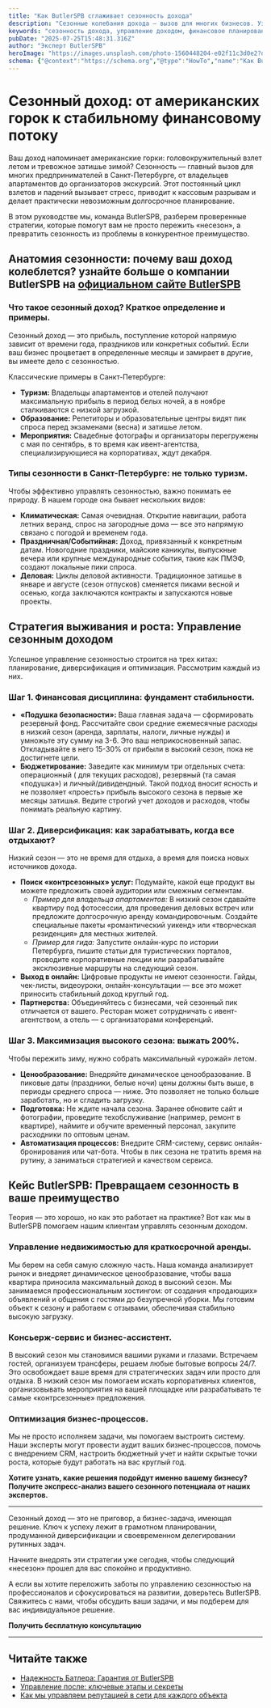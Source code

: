 ```yaml
---
title: "Как ButlerSPB сглаживает сезонность дохода"
description: "Сезонные колебания дохода — вызов для многих бизнесов. Узнайте, как ButlerSPB использует стратегии для стабилизации прибыли и минимизации рисков в межсезонье."
keywords: "сезонность дохода, управление доходом, финансовое планирование, ButlerSPB, сезонный бизнес, стабилизация прибыли"
pubDate: "2025-07-25T15:48:31.316Z"
author: "Эксперт ButlerSPB"
heroImage: "https://images.unsplash.com/photo-1560448204-e02f11c3d0e2?q=80&w=2070&auto=format&fit=crop"
schema: {"@context":"https://schema.org","@type":"HowTo","name":"Как ButlerSPB сглаживает сезонность дохода","description":"Сезонные колебания дохода — вызов для многих бизнесов. Узнайте, как ButlerSPB использует стратегии для стабилизации прибыли и минимизации рисков в межсезонье.","image":{"@type":"ImageObject","url":"https://images.unsplash.com/photo-1560448204-e02f11c3d0e2?q=80&w=2070&auto=format&fit=crop"},"aggregateRating":{"@type":"AggregateRating","ratingValue":"4.8","reviewCount":487,"bestRating":"5","worstRating":"1"},"publisher":{"@type":"Organization","name":"Блог ButlerSPB","logo":{"@type":"ImageObject","url":"https://butlerspb-blog.netlify.app/favicon.ico"}},"mainEntityOfPage":{"@type":"WebPage","@id":"https://butlerspb-blog.netlify.app/blog/sezonnost-dohod/"}}
---
```

# Сезонный доход: от американских горок к стабильному финансовому потоку

Ваш доход напоминает американские горки: головокружительный взлет летом и тревожное затишье зимой? Сезонность — главный вызов для многих предпринимателей в Санкт-Петербурге, от владельцев апартаментов до организаторов экскурсий. Этот постоянный цикл взлетов и падений вызывает стресс, приводит к кассовым разрывам и делает практически невозможным долгосрочное планирование.

В этом руководстве мы, команда ButlerSPB, разберем проверенные стратегии, которые помогут вам не просто пережить «несезон», а превратить сезонность из проблемы в конкурентное преимущество.

## Анатомия сезонности: почему ваш доход колеблется? узнайте больше о компании ButlerSPB на <a href="https://butlerspb.ru/o-nas" target="_blank" rel="nofollow">официальном сайте ButlerSPB</a>

### Что такое сезонный доход? Краткое определение и примеры.
Сезонный доход — это прибыль, поступление которой напрямую зависит от времени года, праздников или конкретных событий. Если ваш бизнес процветает в определенные месяцы и замирает в другие, вы имеете дело с сезонностью.

Классические примеры в Санкт-Петербурге:
*   **Туризм:** Владельцы апартаментов и отелей получают максимальную прибыль в период белых ночей, а в ноябре сталкиваются с низкой загрузкой.
*   **Образование:** Репетиторы и образовательные центры видят пик спроса перед экзаменами (весна) и затишье летом.
*   **Мероприятия:** Свадебные фотографы и организаторы перегружены с мая по сентябрь, в то время как ивент-агентства, специализирующиеся на корпоративах, ждут декабря.

### Типы сезонности в Санкт-Петербурге: не только туризм.
Чтобы эффективно управлять сезонностью, важно понимать ее природу. В нашем городе она бывает нескольких видов:

*   **Климатическая:** Самая очевидная. Открытие навигации, работа летних веранд, спрос на загородные дома — все это напрямую связано с погодой и временем года.
*   **Праздничная/Событийная:** Доход, привязанный к конкретным датам. Новогодние праздники, майские каникулы, выпускные вечера или крупные международные события, такие как ПМЭФ, создают локальные пики спроса.
*   **Деловая:** Циклы деловой активности. Традиционное затишье в январе и августе (сезон отпусков) сменяется пиками весной и осенью, когда заключаются контракты и запускаются новые проекты.

## Стратегия выживания и роста: Управление сезонным доходом

Успешное управление сезонностью строится на трех китах: планирование, диверсификация и оптимизация. Рассмотрим каждый из них.

### Шаг 1. Финансовая дисциплина: фундамент стабильности.
*   **«Подушка безопасности»:** Ваша главная задача — сформировать резервный фонд. Рассчитайте свои средние ежемесячные расходы в низкий сезон (аренда, зарплаты, налоги, личные нужды) и умножьте эту сумму на 3-6. Это ваш неприкосновенный запас. Откладывайте в него 15-30% от прибыли в высокий сезон, пока не достигнете цели.
*   **Бюджетирование:** Заведите как минимум три отдельных счета: операционный ( для текущих расходов), резервный (та самая «подушка») и личный/дивидендный. Такой подход вносит ясность и не позволяет «проесть» прибыль высокого сезона в первые же месяцы затишья. Ведите строгий учет доходов и расходов, чтобы понимать реальную картину.

### Шаг 2. Диверсификация: как зарабатывать, когда все отдыхают?
Низкий сезон — это не время для отдыха, а время для поиска новых источников дохода.
*   **Поиск «контрсезонных» услуг:** Подумайте, какой еще продукт вы можете предложить своей аудитории или смежным сегментам.
    *   *Пример для владельца апартаментов:* В низкий сезон сдавайте квартиру под фотосессии, для проведения деловых встреч или предложите долгосрочную аренду командировочным. Создайте специальные пакеты «романтический уикенд» или «творческая резиденция» для местных жителей.
    *   *Пример для гида:* Запустите онлайн-курс по истории Петербурга, пишите статьи для туристических порталов, проводите корпоративные лекции или разрабатывайте эксклюзивные маршруты на следующий сезон.
*   **Выход в онлайн:** Цифровые продукты не имеют сезонности. Гайды, чек-листы, видеоуроки, онлайн-консультации — все это может приносить стабильный доход круглый год.
*   **Партнерства:** Объединяйтесь с бизнесами, чей сезонный пик отличается от вашего. Ресторан может сотрудничать с ивент-агентством, а отель — с организаторами конференций.

### Шаг 3. Максимизация высокого сезона: выжать 200%.
Чтобы пережить зиму, нужно собрать максимальный «урожай» летом.
*   **Ценообразование:** Внедряйте динамическое ценообразование. В пиковые даты (праздники, белые ночи) цены должны быть выше, в периоды среднего спроса — ниже. Это позволяет не только больше заработать, но и сгладить загрузку.
*   **Подготовка:** Не ждите начала сезона. Заранее обновите сайт и фотографии, проведите техобслуживание (например, ремонт в квартире), наймите и обучите временный персонал, закупите расходники по оптовым ценам.
*   **Автоматизация процессов:** Внедрите CRM-систему, сервис онлайн-бронирования или чат-бота. Чтобы в пик сезона не тратить время на рутину, а заниматься стратегией и качеством сервиса.

## Кейс ButlerSPB: Превращаем сезонность в ваше преимущество

Теория — это хорошо, но как это работает на практике? Вот как мы в ButlerSPB помогаем нашим клиентам управлять сезонным доходом.

### Управление недвижимостью для краткосрочной аренды.
Мы берем на себя самую сложную часть. Наша команда анализирует рынок и внедряет динамическое ценообразование, чтобы ваша квартира приносила максимальный доход в высокий сезон. Мы занимаемся профессиональным хостингом: от создания «продающих» объявлений и общения с гостями до безупречной уборки. Мы готовим объект к сезону и работаем с отзывами, обеспечивая стабильно высокую загрузку.

### Консьерж-сервис и бизнес-ассистент.
В высокий сезон мы становимся вашими руками и глазами. Встречаем гостей, организуем трансферы, решаем любые бытовые вопросы 24/7. Это освобождает ваше время для стратегических задач или просто для отдыха. В низкий сезон мы помогаем искать корпоративных клиентов, организовывать мероприятия на вашей площадке или разрабатывать те самые «контрсезонные» предложения.

### Оптимизация бизнес-процессов.
Мы не просто исполняем задачи, мы помогаем выстроить систему. Наши эксперты могут провести аудит ваших бизнес-процессов, помочь с внедрением CRM, настроить бюджетный учет и найти скрытые точки роста, которые будут работать на вас круглый год.

**Хотите узнать, какие решения подойдут именно вашему бизнесу? Получите экспресс-анализ вашего сезонного потенциала от наших экспертов.**

---

Сезонный доход — это не приговор, а бизнес-задача, имеющая решение. Ключ к успеху лежит в грамотном планировании, продуманной диверсификации и своевременном делегировании рутинных задач.

Начните внедрять эти стратегии уже сегодня, чтобы следующий «несезон» прошел для вас спокойно и продуктивно.

А если вы хотите переложить заботы по управлению сезонностью на профессионалов и сфокусироваться на развитии, доверьтесь ButlerSPB. Свяжитесь с нами, чтобы обсудить ваши задачи, и мы подберем для вас индивидуальное решение.

**Получить бесплатную консультацию**

---

## Читайте также

*   [Надежность Батлера: Гарантия от ButlerSPB](/blog/nadezhnost-batlera/)
*   [Управление после: ключевые этапы и секреты](/blog/upravlenie-posle/)
*   [Как мы управляем репутацией в сети для каждого объекта](/blog/kak-my-upravlyaem-reputaciey-v-seti-dlya-kazhdogo-obekta/)

